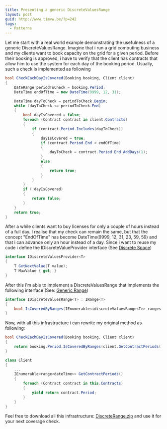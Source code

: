 ```yaml
---
title: Presenting a generic DiscreteValuesRange
layout: post
guid: http://www.timvw.be/?p=242
tags:
  - Patterns
---
```

Let me start with a real world example demonstrating the usefulness of a generic DiscreteValuesRange. Imagine that i run a grid computing business and my clients want to book capacity on the grid for a given period. Before their booking is approved, i have to verify that the client has contracts that allow him to use the system for each day of the booking period. Usually, such a check is implemented as following

```csharp
bool CheckEachDayIsCovered(Booking booking, Client client)
{
	DateRange periodToCheck = booking.Period;
	DateTime endOfTime = new DateTime(9999, 12, 31);

	DateTime dayToCheck = periodToCheck.Begin;
	while (dayToCheck <= periodToCheck.End) 
	{ 
		bool dayIsCovered = false; 
		foreach (Contract contract in client.Contracts) 
		{ 
			if (contract.Period.Includes(dayToCheck)) 
			{ 
				dayIsCovered = true; 
				if (contract.Period.End < endOfTime) 
				{ 
					dayToCheck = contract.Period.End.AddDays(1); 
				} 
				else 
				{ 
					return true; 
				} 
			} 
		} 
		if (!dayIsCovered) 
		{ 
			return false; 
		} 
	} 
	return true; 
}
``` 

After a while clients want to buy licenses for only a couple of hours instead of a full day. I realise that my check can remain the same, but that the concept "EndOfTime" has become DateTime(9999, 12, 31, 23, 59, 59) and that i can advance only an hour instead of a day. Since i want to reuse my code i define the IDiscreteValueProvider<T> interface (See [Discrete Space](http://en.wikipedia.org/wiki/Discrete_space))

```csharp
interface IDiscreteValuesProvider<T>
{
	T GetNextValue(T value);
	T MaxValue { get; }
}
```

After this i'm able to implement a DiscreteValuesRange<T> that implements the following interface (See: [Generic Range](http://www.timvw.be/presenting-a-generic-range/))

```csharp
interface IDiscreteValuesRange<T> : IRange<T>
{
	bool IsCoveredByRanges(IEnumerable<idiscreteValuesRange<T>> ranges);
}
```

Now, with all this infrastructure i can rewrite my original method as following:

```csharp
bool CheckEachDayIsCovered(Booking booking, Client client)
{
	return booking.Period.IsCoveredByRanges(client.GetContractPeriods());
}

class Client
{
	...
	IEnumerable<range<dateTime>> GetContractPeriods()
	{
		foreach (Contract contract in this.Contracts)
		{
			yield return contract.Period;
		}
	}
}
```

Feel free to download all this infrastructure: [DiscreteRange.zip](http://www.timvw.be/wp-content/code/csharp/DiscreteRange.zip) and use it for your next coverage check.
